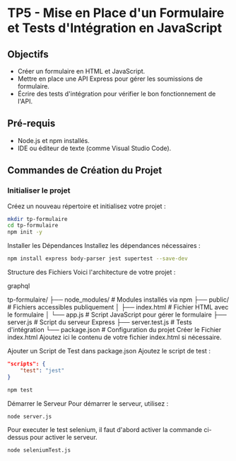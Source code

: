 # TP5 - Mise en Place d'un Formulaire et Tests d'Intégration en JavaScript

## Objectifs

- Créer un formulaire en HTML et JavaScript.
- Mettre en place une API Express pour gérer les soumissions de formulaire.
- Écrire des tests d'intégration pour vérifier le bon fonctionnement de l'API.

## Pré-requis

- Node.js et npm installés.
- IDE ou éditeur de texte (comme Visual Studio Code).

## Commandes de Création du Projet

### Initialiser le projet

Créez un nouveau répertoire et initialisez votre projet :

```bash
mkdir tp-formulaire
cd tp-formulaire
npm init -y
```

Installer les Dépendances
Installez les dépendances nécessaires :

```bash
npm install express body-parser jest supertest --save-dev
```

Structure des Fichiers
Voici l'architecture de votre projet :

graphql

tp-formulaire/
├── node_modules/           # Modules installés via npm
├── public/                  # Fichiers accessibles publiquement
│   ├── index.html           # Fichier HTML avec le formulaire
│   └── app.js               # Script JavaScript pour gérer le formulaire
├── server.js                # Script du serveur Express
├── server.test.js           # Tests d'intégration
└── package.json              # Configuration du projet
Créer le Fichier index.html
Ajoutez ici le contenu de votre fichier index.html si nécessaire.

Ajouter un Script de Test dans package.json
Ajoutez le script de test :

```json
"scripts": {
    "test": "jest"
}
```

```bash
npm test
```

Démarrer le Serveur
Pour démarrer le serveur, utilisez :

```bash
node server.js
```

Pour executer le test selenium, il faut d'abord activer la commande ci-dessus pour activer le serveur. 

```bash
node seleniumTest.js
```